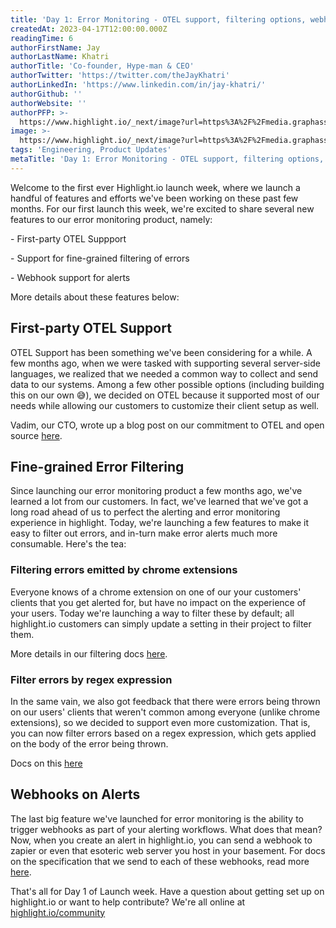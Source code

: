 ```yaml
---
title: 'Day 1: Error Monitoring - OTEL support, filtering options, webhooks'
createdAt: 2023-04-17T12:00:00.000Z
readingTime: 6
authorFirstName: Jay
authorLastName: Khatri
authorTitle: 'Co-founder, Hype-man & CEO'
authorTwitter: 'https://twitter.com/theJayKhatri'
authorLinkedIn: 'https://www.linkedin.com/in/jay-khatri/'
authorGithub: ''
authorWebsite: ''
authorPFP: >-
  https://www.highlight.io/_next/image?url=https%3A%2F%2Fmedia.graphassets.com%2F2wDcc2CoTckAIZVup0NT&w=3840&q=75
image: >-
  https://www.highlight.io/_next/image?url=https%3A%2F%2Fmedia.graphassets.com%2FETwP4qq3RVuVmsipTBaR&w=3840&q=75
tags: 'Engineering, Product Updates'
metaTitle: 'Day 1: Error Monitoring - OTEL support, filtering options, webhooks'
---
```


Welcome to the first ever Highlight.io launch week, where we launch a handful of features and efforts we've been working on these past few months. For our first launch this week, we're excited to share several new features to our error monitoring product, namely:

\- First-party OTEL Suppport

\- Support for fine-grained filtering of errors

\- Webhook support for alerts

More details about these features below:

## First-party OTEL Support

OTEL Support has been something we've been considering for a while. A few months ago, when we were tasked with supporting several server-side languages, we realized that we needed a common way to collect and send data to our systems. Among a few other possible options (including building this on our own 😅), we decided on OTEL because it supported most of our needs while allowing our customers to customize their client setup as well.

Vadim, our CTO, wrote up a blog post on our commitment to OTEL and open source [here](https://www.highlight.io/blog/opentelemetry "https://www.highlight.io/blog/opentelemetry").

## Fine-grained Error Filtering

Since launching our error monitoring product a few months ago, we've learned a lot from our customers. In fact, we've learned that we've got a long road ahead of us to perfect the alerting and error monitoring experience in highlight. Today, we're launching a few features to make it easy to filter out errors, and in-turn make error alerts much more consumable. Here's the tea:

### Filtering errors emitted by chrome extensions

Everyone knows of a chrome extension on one of our your customers' clients that you get alerted for, but have no impact on the experience of your users. Today we're launching a way to filter these by default; all highlight.io customers can simply update a setting in their project to filter them.

More details in our filtering docs [here](https://www.highlight.io/docs/general/product-features/error-monitoring/filtering-errors).

### Filter errors by regex expression

In the same vain, we also got feedback that there were errors being thrown on our users' clients that weren't common among everyone (unlike chrome extensions), so we decided to support even more customization. That is, you can now filter errors based on a regex expression, which gets applied on the body of the error being thrown.

Docs on this [here](https://www.highlight.io/docs/general/product-features/error-monitoring/filtering-errors)

## Webhooks on Alerts

The last big feature we've launched for error monitoring is the ability to trigger webhooks as part of your alerting workflows. What does that mean? Now, when you create an alert in highlight.io, you can send a webhook to zapier or even that esoteric web server you host in your basement. For docs on the specification that we send to each of these webhooks, read more [here](https://www.highlight.io/docs/general/product-features/general-features/webhooks "https://www.highlight.io/docs/general/product-features/general-features/webhooks").

That's all for Day 1 of Launch week. Have a question about getting set up on highlight.io or want to help contribute? We're all online at [highlight.io/community](/community)
